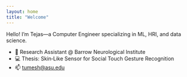 ```yaml
---
layout: home
title: "Welcome"
---
```

Hello! I’m Tejas—a Computer Engineer specializing in ML, HRI, and data science.  
- 🔭 Research Assistant @ Barrow Neurological Institute  
- 💻 Thesis: Skin‑Like Sensor for Social Touch Gesture Recognition  
- 📫 tumesh@asu.edu
